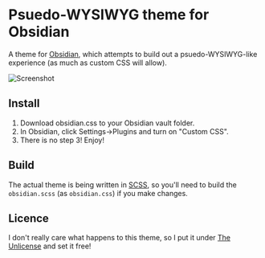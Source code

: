 # Psuedo-WYSIWYG theme for Obsidian
A theme for [Obsidian](https://obisidian.md/), which attempts to build out a
psuedo-WYSIWYG-like experience (as much as custom CSS will allow).

![Screenshot](https://plchldr.co/i/320x240?text=preview%20coming%20soon&bg=666289)

## Install
1. Download obsidian.css to your Obsidian vault folder.
2. In Obsidian, click Settings->Plugins and turn on "Custom CSS".
3. There is no step 3! Enjoy!

## Build
The actual theme is being written in [SCSS](https://sass-lang.com/), so you'll
need to build the `obsidian.scss` (as `obsidian.css`) if you make changes.

## Licence
I don't really care what happens to this theme, so I put it under [The Unlicense](./LICENSE) and set it free!
